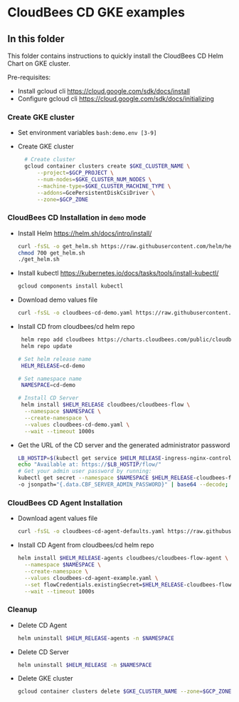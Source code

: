 # CloudBees CD GKE examples

## In this folder

This folder contains instructions to quickly install the CloudBees CD Helm Chart on GKE cluster.

Pre-requisites:

- Install gcloud cli https://cloud.google.com/sdk/docs/install
- Configure gcloud cli https://cloud.google.com/sdk/docs/initializing

### Create GKE cluster
- Set environment variables
```bash:demo.env [3-9]```

- Create GKE cluster
    ```bash
      # Create cluster
      gcloud container clusters create $GKE_CLUSTER_NAME \
          --project=$GCP_PROJECT \
          --num-nodes=$GKE_CLUSTER_NUM_NODES \
          --machine-type=$GKE_CLUSTER_MACHINE_TYPE \
          --addons=GcePersistentDiskCsiDriver \
          --zone=$GCP_ZONE
  ```
### CloudBees CD Installation in `demo` mode

- Install Helm https://helm.sh/docs/intro/install/
    ```bash
    curl -fsSL -o get_helm.sh https://raw.githubusercontent.com/helm/helm/main/scripts/get-helm-3
    chmod 700 get_helm.sh
    ./get_helm.sh
  ```
- Install kubectl https://kubernetes.io/docs/tasks/tools/install-kubectl/
    ```bash
    gcloud components install kubectl
  ```
- Download demo values file
    ```bash
    curl -fsSL -o cloudbees-cd-demo.yaml https://raw.githubusercontent.com/cloudbees/cloudbees-examples/master/cloudbees-cd/kubernetes/cloudbees-cd-demo.yaml
  ```
- Install CD from cloudbees/cd helm repo
    ```bash
     helm repo add cloudbees https://charts.cloudbees.com/public/cloudbees
     helm repo update
  
    # Set helm release name
     HELM_RELEASE=cd-demo
  
    # Set namespace name
     NAMESPACE=cd-demo
  
    # Install CD Server
     helm install $HELM_RELEASE cloudbees/cloudbees-flow \
      --namespace $NAMESPACE \
      --create-namespace \
      --values cloudbees-cd-demo.yaml \
      --wait --timeout 1000s
  ```
- Get the URL of the CD server and the generated administrator password
    ```bash
  LB_HOSTIP=$(kubectl get service $HELM_RELEASE-ingress-nginx-controller -n $NAMESPACE -o jsonpath="{.status.loadBalancer.ingress[0].ip}")
  echo "Available at: https://$LB_HOSTIP/flow/"
  # Get your admin user password by running:
  kubectl get secret --namespace $NAMESPACE $HELM_RELEASE-cloudbees-flow-credentials \
    -o jsonpath="{.data.CBF_SERVER_ADMIN_PASSWORD}" | base64 --decode; echo
  ```
### CloudBees CD Agent Installation
- Download agent values file
    ```bash
    curl -fsSL -o cloudbees-cd-agent-defaults.yaml https://raw.githubusercontent.com/cloudbees/cloudbees-examples/master/cloudbees-cd/kubernetes/cloudbees-cd-agent-example.yaml
  ```
- Install CD Agent from cloudbees/cd helm repo
    ```bash
    helm install $HELM_RELEASE-agents cloudbees/cloudbees-flow-agent \
      --namespace $NAMESPACE \
      --create-namespace \
      --values cloudbees-cd-agent-example.yaml \
      --set flowCredentials.existingSecret=$HELM_RELEASE-cloudbees-flow-credentials \
      --wait --timeout 1000s
  ```
### Cleanup
- Delete CD Agent
    ```bash
    helm uninstall $HELM_RELEASE-agents -n $NAMESPACE
  ```
- Delete CD Server
    ```bash
    helm uninstall $HELM_RELEASE -n $NAMESPACE
  ```
- Delete GKE cluster
   ```bash
   gcloud container clusters delete $GKE_CLUSTER_NAME --zone=$GCP_ZONE
  ```